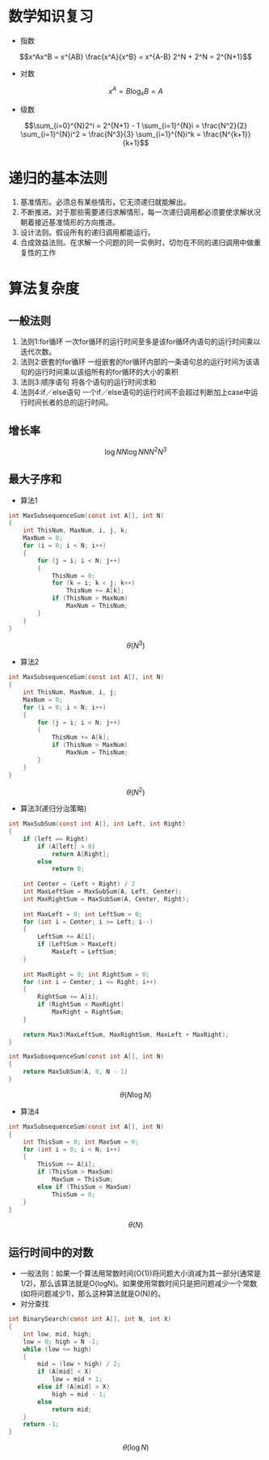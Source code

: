 # 数学知识复习

- 指数

```math
x^Ax^B = x^{AB}

\frac{x^A}{x^B} = x^{A-B}

2^N + 2^N = 2^{N+1}
```

- 对数

```math
x^A = B

\log_{x}B = A
```

- 级数

```math
\sum_{i=0}^{N}2^i = 2^{N+1} - 1

\sum_{i=1}^{N}i = \frac{N^2}{2}

\sum_{i=1}^{N}i^2 = \frac{N^3}{3}

\sum_{i=1}^{N}i^k = \frac{N^{k+1}}{k+1}
```

# 递归的基本法则
1. 基准情形。必须总有某些情形，它无须递归就能解出。
2. 不断推进。对于那些需要递归求解情形，每一次递归调用都必须要使求解状况朝着接近基准情形的方向推进。
3. 设计法则。假设所有的递归调用都能运行。
4. 合成效益法则。在求解一个问题的同一实例时，切勿在不同的递归调用中做重复性的工作

# 算法复杂度
## 一般法则
1. 法则1:for循环
    一次for循环的运行时间至多是该for循环内语句的运行时间乘以迭代次数。
2. 法则2:嵌套的for循环
    一组嵌套的for循环内部的一条语句总的运行时间为该语句的运行时间乘以该组所有的for循环的大小的乘积
3. 法则3:顺序语句
    将各个语句的运行时间求和
4. 法则4:if／else语句
    一个if／else语句的运行时间不会超过判断加上case中运行时间长者的总的运行时间。
## 增长率
```math

\log{N}

{N}\log{N}

{N}

N^2

N^3
```
## 最大子序和
- 算法1
```c
int MaxSubsequenceSum(const int A[], int N)
{
    int ThisNum, MaxNum, i, j, k;
    MaxNum = 0;
    for (i = 0; i < N; i++)
    {
        for (j = i; i < N; j++)
        {
            ThisNum = 0;
            for (k = i; k < j; k++)
                ThisNum += A[k];
            if (ThisNum > MaxNum)
                MaxNum = ThisNum;
        }
    }
}

```
```math
	\theta(N^3)
```
- 算法2
```c
int MaxSubsequenceSum(const int A[], int N)
{
    int ThisNum, MaxNum, i, j;
    MaxNum = 0;
    for (i = 0; i < N; i++)
    {
        for (j = i; i < N; j++)
        {
            ThisNum += A[k];
            if (ThisNum > MaxNum)
                MaxNum = ThisNum;
        }
    }
}

```
```math
	\theta(N^2)
```
- 算法3(递归分治策略)
```c
int MaxSubSum(const int A[], int Left, int Right)
{
    if (left == Right)
        if (A[left] > 0)
            return A[Right];
        else
            return 0;
    
    int Center = (Left + Right) / 2
    int MaxLeftSum = MaxSubSum(A, Left, Center);
    int MaxRightSum = MaxSubSum(A, Center, Right);
    
    int MaxLeft = 0; int LeftSum = 0;
    for (int i = Center; i >= Left; i--)
    {
        LeftSum += A[i];
        if (LeftSum > MaxLeft)
            MaxLeft = LeftSum;
    }
    
    int MaxRight = 0; int RightSum = 0;
    for (int i = Center; i <= Right; i++)
    {
        RightSum += A[i];
        if (RightSum > MaxRight)
            MaxRight = RightSum;
    }
    
    return Max3(MaxLeftSum, MaxRightSum, MaxLeft + MaxRight);
}

int MaxSubsequenceSum(const int A[], int N)
{
    return MaxSubSum(A, 0, N - 1)
}

```
```math
	\theta(N\log{N})
```
- 算法4
```c
int MaxSubsequenceSum(const int A[], int N)
{
    int ThisSum = 0; int MaxSum = 0;
    for (int i = 0; i < N; i++)
    {
        ThisSum += A[i];
        if (ThisSum > MaxSum)
            MaxSum = ThisSum;
        else if (ThisSum < MaxSum)
            ThisSum = 0;
    }
}

```
```math
	\theta(N)
```
## 运行时间中的对数
- 一般法则：如果一个算法用常数时间(O(1))将问题大小消减为其一部分(通常是1/2)，那么该算法就是O(logN)。如果使用常数时间只是把问题减少一个常数(如将问题减少1)，那么这种算法就是O(N)的。
- 对分查找
```c
int BinarySearch(const int A[], int N, int X)
{
    int low, mid, high;
    low = 0; high = N -1;
    while (low <= high)
    {
        mid = (low + high) / 2;
        if (A[mid] < X)
            low = mid + 1;
        else if (A[mid] > X)
            high = mid - 1;
        else
            return mid;
    }
    return -1;
}
```
```math
	\theta(\log{N})
```

